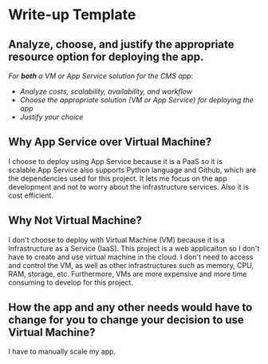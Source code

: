 # Write-up Template

## Analyze, choose, and justify the appropriate resource option for deploying the app.

*For **both** a VM or App Service solution for the CMS app:*
- *Analyze costs, scalability, availability, and workflow*
- *Choose the appropriate solution (VM or App Service) for deploying the app*
- *Justify your choice*

## Why App Service over Virtual Machine? 
I choose to deploy using App Service because it is a PaaS so it is scalable.App Service also supports Python language and Github, which are the dependencies used for this project. It lets me focus on the app development and not to worry about the infrastructure services. Also it is cost efficient.

## Why Not Virtual Machine? 
I don't choose to deploy with Virtual Machine (VM) because it is a Infrastructure as a Service (IaaS). This project is a web applicaiton so I don't have to create and use virtual machine in the cloud. I don't need to access and control the VM, as well as other infrastructures such as memory, CPU, RAM, storage, etc. Furthermore, VMs are more expensive and more time consuming to develop for this project. 

## How the app and any other needs would have to change for you to change your decision to use Virtual Machine? 
I have to manually scale my app.